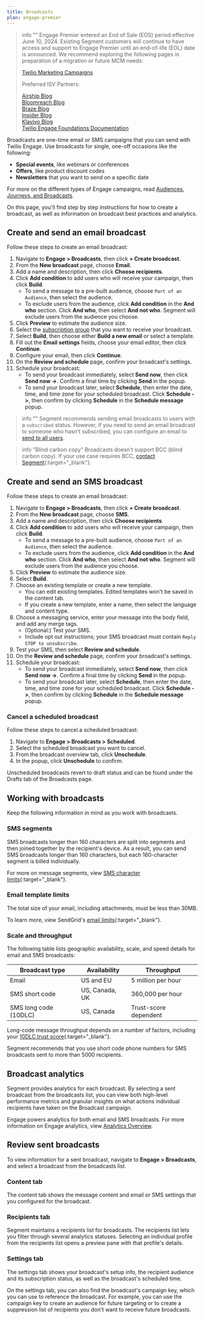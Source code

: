 ```yaml
---
title: Broadcasts
plan: engage-premier
---
```

> info ""
> Engage Premier entered an End of Sale (EOS) period effective  June 10, 2024. Existing Segment customers will continue to have access and support to Engage Premier until an end-of-life (EOL) date is announced. We recommend exploring the following pages in preparation of a migration or future MCM needs:
> 
>[Twilio Marketing Campaigns](https://www.twilio.com/en-us/sendgrid/marketing-campaigns)
>
>Preferred ISV Partners:
>
>[Airship Blog](https://www.twilio.com/en-us/blog/airship-integrated-customer-experience) <br>
>[Bloomreach Blog](https://www.twilio.com/en-us/blog/bloomreach-ecommerce-personalization) <br>
>[Braze Blog](https://www.twilio.com/en-us/blog/braze-conversational-marketing-campaigns) <br>
>[Insider Blog](https://www.twilio.com/en-us/blog/insider-cross-channel-customer-experience) <br>
>[Klaviyo Blog](https://www.twilio.com/en-us/blog/klaviyo-powering-smarter-digital-relationships) <br>
>[Twilio Engage Foundations Documentation](https://segment.com/docs/engage/quickstart/) <br>

Broadcasts are one-time email or SMS campaigns that you can send with Twilio Engage. Use broadcasts for single, one-off occasions like the following:

- **Special events**, like webinars or conferences
- **Offers**, like product discount codes
- **Newsletters** that you want to send on a specific date

For more on the different types of Engage campaigns, read [Audiences, Journeys, and Broadcasts](/docs/guides/audiences-and-journeys/).

On this page, you'll find step by step instructions for how to create a broadcast, as well as information on broadcast best practices and analytics.

## Create and send an email broadcast

Follow these steps to create an email broadcast:

1. Navigate to **Engage > Broadcasts**, then click **+ Create broadcast**. 
2. From the **New broadcast** page, choose **Email**.
3. Add a name and description, then click **Choose recipients**.
4. Click **Add condition** to add users who will receive your campaign, then click **Build**.
    - To send a message to a pre-built audience, choose `Part of an Audience`, then select the audience.
    - To exclude users from the audience, click **Add condition** in the **And who** section. Click **And who**, then select **And not who**. Segment will exclude users from the audience you choose.
5. Click **Preview** to estimate the audience size.
6. Select the [subscription group](/docs/engage/user-subscriptions/subscription-groups/) that you want to receive your broadcast.
7. Select **Build**, then choose either **Build a new email** or select a template.
8. Fill out the **Email settings** fields, choose your email editor, then click **Continue**.
9. Configure your email, then click **Continue**.
10. On the **Review and schedule** page, confirm your broadcast's settings.
11. Schedule your broadcast:
    - To send your broadcast immediately, select **Send now**, then click **Send now ->**. Confirm a final time by clicking **Send** in the popup.
    - To send your broadcast later, select **Schedule**, then enter the date, time, and time zone for your scheduled broadcast. Click **Schedule ->**, then confirm by clicking **Schedule** in the **Schedule message** popup.

> info ""
> Segment recommends sending email broadcasts to users with a `subscribed` status. However, if you need to send an email broadcast to someone who hasn't subscribed, you can configure an email to [send to all users](/docs/engage/campaigns/email-campaigns/#send-an-email-to-all-users/).

> info "Blind carbon copy"
> Broadcasts doesn't support BCC (blind carbon copy). If your use case requires BCC, [contact Segment](https://segment.com/help/contact/){:target="_blank"}.

## Create and send an SMS broadcast

Follow these steps to create an email broadcast:

1. Navigate to **Engage > Broadcasts**, then click **+ Create broadcast**. 
2. From the **New broadcast** page, choose **SMS**.
3. Add a name and description, then click **Choose recipients**.
4. Click **Add condition** to add users who will receive your campaign, then click **Build**.
    - To send a message to a pre-built audience, choose `Part of an Audience`, then select the audience.
    - To exclude users from the audience, click **Add condition** in the **And who** section. Click **And who**, then select **And not who**. Segment will exclude users from the audience you choose.
5. Click **Preview** to estimate the audience size.
6. Select **Build**.
7. Choose an existing template or create a new template.
    - You can edit existing templates. Edited templates won't be saved in the content tab.
    - If you create a new template, enter a name, then select the language and content type.
8. Choose a messaging service, enter your message into the body field, and add any merge tags. 
    - (Optional:) Test your SMS.
    - Include opt out instructions; your SMS broadcast must contain `Reply STOP to unsubscribe`.
9. Test your SMS, then select **Review and schedule**.
8. On the **Review and schedule** page, confirm your broadcast's settings.
9. Schedule your broadcast:
    - To send your broadcast immediately, select **Send now**, then click **Send now ->**. Confirm a final time by clicking **Send** in the popup.
    - To send your broadcast later, select **Schedule**, then enter the date, time, and time zone for your scheduled broadcast. Click **Schedule ->**, then confirm by clicking **Schedule** in the **Schedule message** popup.

### Cancel a scheduled broadcast

Follow these steps to cancel a scheduled broadcast:

1. Navigate to **Engage > Broadcasts > Scheduled**. 
2. Select the scheduled broadcast you want to cancel.
3. From the broadcast overview tab, click **Unschedule**.
4. In the popup, click **Unschedule** to confirm.

Unscheduled broadcasts revert to draft status and can be found under the Drafts tab of the Broadcasts page.
 
## Working with broadcasts

Keep the following information in mind as you work with broadcasts.

### SMS segments

SMS broadcasts longer than 160 characters are split into segments and then joined together by the recipient's device. As a result, you can send SMS broadcasts longer than 160 characters, but each 160-character segment is billed individually. 

For more on message segments, view [SMS character limits](https://www.twilio.com/docs/glossary/what-sms-character-limit){:target="_blank"}.

### Email template limits

The total size of your email, including attachments, must be less than 30MB.

To learn more, view SendGrid's [email limits](https://docs.sendgrid.com/api-reference/mail-send/limitations#:~:text=The%20total%20size%20of%20your,must%20no%20more%20than%201000.){:target="_blank"}.

### Scale and throughput

The following table lists geographic availability, scale, and speed details for email and SMS broadcasts:

| Broadcast type        | Availability   | Throughput            |
| --------------------- | -------------- | --------------------- |
| Email                 | US and EU      | 5 million per hour    |
| SMS short code        | US, Canada, UK | 360,000 per hour      |
| SMS long code (10DLC) | US, Canada     | Trust-score dependent |


Long-code message throughput depends on a number of factors, including your [10DLC trust score](https://support.twilio.com/hc/en-us/articles/1260803225669-Message-throughput-MPS-and-Trust-Scores-for-A2P-10DLC-in-the-US){:target="_blank"}. 

Segment recommends that you use short code phone numbers for SMS broadcasts sent to more than 5000 recipients.

## Broadcast analytics

Segment provides analytics for each broadcast. By selecting a sent broadcast from the broadcasts list, you can view both high-level performance metrics and granular insights on what actions individual recipients have taken on the Broadcast campaign.

Engage powers analytics for both email and SMS broadcasts. For more information on Engage analytics, view [Analytics Overview](/docs/engage/analytics/).

## Review sent broadcasts 

To view information for a sent broadcast, navigate to **Engage > Broadcasts**, and select a broadcast from the broadcasts list.

### Content tab

The content tab shows the message content and email or SMS settings that you configured for the broadcast.

### Recipients tab

Segment maintains a recipients list for broadcasts. The recipients list lets you filter through several analytics statuses. Selecting an individual profile from the recipients list opens a preview pane with that profile's details.

### Settings tab

The settings tab shows your broadcast's setup info, the recipient audience and its subscription status, as well as the broadcast's scheduled time.

On the settings tab, you can also find the broadcast's campaign key, which you can use to reference the broadcast. For example, you can use the campaign key to create an audience for future targeting or to create a suppression list of recipients you don't want to receive future broadcasts.
